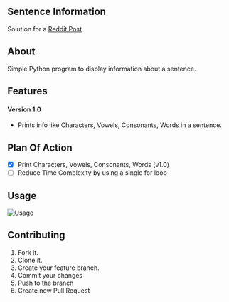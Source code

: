 ## Sentence Information
Solution for a [Reddit Post](https://www.reddit.com/r/beginnerprojects/comments/4erz3j/need_help_noob/)

## About
Simple Python program to display information about a sentence.

## Features

#### Version 1.0
* Prints info like Characters, Vowels, Consonants, Words in a sentence.

## Plan Of Action
* [x] Print Characters, Vowels, Consonants, Words (v1.0)
* [ ] Reduce Time Complexity by using a single for loop

## Usage
![Usage](https://github.com/siddeshshewde/Projects/blob/master/Sentence%20Information%20(Python)/assets/sentenceInformation_usage.GIF)

## Contributing
1. Fork it.
2. Clone it.
3. Create your feature branch.
4. Commit your changes
5. Push to the branch
6. Create new Pull Request
